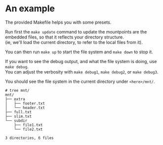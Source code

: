 # An example

The provided Makefile helps you with some presets.  

Run first the `make update` command to update the mountpoints are the embedded files, so that it reflects your directory structure.  
(ie, we'll load the current directory, to refer to the local files from it).

You can then run `make up` to start the file system and `make down` to stop it.

If you want to see the debug output, and what the file system is doing, use `make debug`.  
You can adjust the verbosity with `make debug1`, `make debug2`, or `make debug3`.

You should see the file system in the current directory under `<here>/mnt/`.

	# tree mnt/
	mnt/
	├── extra
	│   ├── footer.txt
	│   └── header.txt
	├── full.txt
	├── slim.txt
	└── subdir
		├── file1.txt
		└── file2.txt

	3 directories, 6 files

